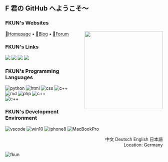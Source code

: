 ## F 君の GitHub へようこそ～

### FKUN's Websites

<a  href="https://fkun.tech/" target="_blank" title="访问FKUN的主页"><img align="right" width="250px" src="https://fkun.tech/images/avatar.png"/></a>

<p align="left">
  <a target="_blank" href="https://fkun.tech/">🔗Homepage</a> •
  <a target="_blank" href="https://blog.fkun.tech/">🔗Blog</a> •
  <a target="_blank" href="https://bbs.fkun.tech/">🔗Forum</a> 
</p>

### FKUN's Links

<p align="left">
  <a href="https://space.bilibili.com/8515147" target="_blank" title="访问FKUN的B站空间"><img src="http://img.shields.io/badge/dynamic/json?style=social&logo=bilibili&label=%E3%83%93%E3%83%AA%E3%83%93%E3%83%AA%E5%8B%95%E7%94%BB&query=data.follower&url=https%3A%2F%2Fapi.bilibili.com%2Fx%2Frelation%2Fstat%3Fvmid%3D8515147%26jsonp%3Djsonp"></a>
  <a href="https://music.163.com/#/user/home?id=127314406" target="_blank" title="访问FKUN的网抑云主页"><img src="http://img.shields.io/badge/-网抑云-EB2929?logo=Apple-Music"></a>
  <a href="https://steamcommunity.com/id/fkun/" target="_blank" title="Steam ID レールガン"><img src="http://img.shields.io/badge/-Steam-232361?logo=Steam"></a>
  <a href="http://weibo.com/5221499920/" target="_blank" title="微博"><img src="http://img.shields.io/badge/-Sina微博-FF563B?logo=sina-weibo"></a>
</p>

### FKUN's Programming Languages

<p align="left">
  <img alt="python" src="https://img.shields.io/static/v1?label=Python&message=3.10&color=blue&logo=python&logoColor=white">
  <img alt="html" src="http://img.shields.io/badge/-HTML-A2DC97?logo=HTML5">
  <img alt="css" src="http://img.shields.io/badge/-CSS-FFB061?logo=CSS3">
  <img alt="c++" src="http://img.shields.io/badge/-C++-59DFB9?logo=c%2B%2B">

  <br>
  
<img alt="md" src="http://img.shields.io/badge/-Markdown-BEB088?logo=markdown">
 <img alt="php" src="https://img.shields.io/static/v1?label=PHP&message=8.0&color=6EC2CA&logo=PHP&logoColor=white">
   <img alt="c++" src="http://img.shields.io/badge/-JavaScript-59DFB9?logo=javascript">
   <br>
    <img alt="c++" src="http://img.shields.io/badge/-LaTex-4AB8AE?logo=LaTex">
</p>
<!-- <img align="right" style="margin-right:25px; margin-top:-40px;" width="200px" src="https://fkun.tech/img/FKUN_LOGO.svg" /> -->

### FKUN's Development Environment

<p align="left">
  <img alt="vscode" src="http://img.shields.io/badge/-VSCode-229EFF?logo=visual-studio-code">
  <img alt="win10" src="https://img.shields.io/static/v1?label=Windows&message=10&color=2CA2FF&logo=Windows">
  <img alt="iphone8" src="https://img.shields.io/static/v1?label=iOS&message=14&color=CDCDCD&logo=apple">
  <img alt="MacBookPro" src="https://img.shields.io/static/v1?label=MacOS&message=BigSur&color=CDCDCD&logo=apple">
</p>
<div align="right">
  <p>
  中文 Deutsch English 日本語
 <br>
 Location: Germany  
  </p>
</div>
<img src="https://count.getloli.com/get/@fkun?theme=rule34" alt="fkun" />
